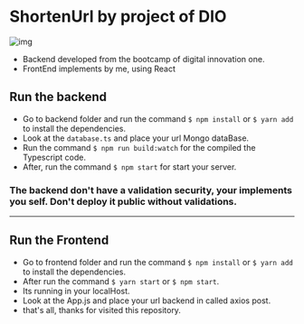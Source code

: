 # ShortenUrl by project of DIO

![img](https://img.shields.io/github/license/Lucas0liveir/ShortenUrl)

* Backend developed from the bootcamp of digital innovation one.
* FrontEnd implements by me, using React

## Run the backend

* Go to backend folder and run the command `$ npm install` or `$ yarn add` to install the dependencies.
* Look at the `database.ts` and place your url Mongo dataBase.
* Run the command `$ npm run build:watch` for the compiled the Typescript code.
* After, run the command `$ npm start` for start your server.

### The backend don't have a validation security, your implements you self. Don't deploy it public without validations.
***

## Run the Frontend

* Go to frontend folder and run the command `$ npm install` or `$ yarn add` to install the dependencies.
* After run the command `$ yarn start` or `$ npm start`.
* Its running in your localHost.
* Look at the App.js and place your url backend in called axios post.
* that's all, thanks for visited this repository.


